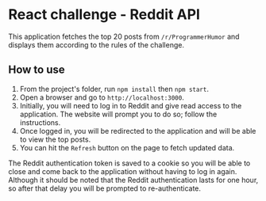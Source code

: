 # React challenge - Reddit API

This application fetches the top 20 posts from `/r/ProgrammerHumor` and displays them according to the rules of the challenge.

## How to use

1. From the project's folder, run `npm install` then `npm start`.
2. Open a browser and go to `http://localhost:3000`.
3. Initially, you will need to log in to Reddit and give read access to the application. The website will prompt you to do so; follow the instructions.
4. Once logged in, you will be redirected to the application and will be able to view the top posts.
5. You can hit the `Refresh` button on the page to fetch updated data.

The Reddit authentication token is saved to a cookie so you will be able to close and come back to the application without having to log in again. Although it should be noted that the Reddit authentication lasts for one hour, so after that delay you will be prompted to re-authenticate.
